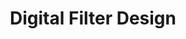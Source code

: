 ---
layout: page
title: Digital Filter Design
description: Various digital filters designed using software
img: assets/img/filter_design.png
importance: 1
category: Course Projects
redirect: https://ipsitmantri.github.io/Digital-Filter-Design/
---